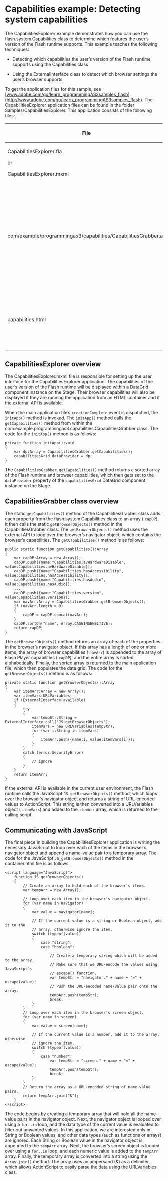 # Capabilities example: Detecting system capabilities

<div>

The CapabilitiesExplorer example demonstrates how you can use the
flash.system.Capabilities class to determine which features the user’s version
of the Flash runtime supports. This example teaches the following techniques:

- Detecting which capabilities the user’s version of the Flash runtime supports
  using the Capabilities class

- Using the ExternalInterface class to detect which browser settings the user’s
  browser supports

To get the application files for this sample, see
[www.adobe.com/go/learn_programmingAS3samples_flash](http://www.adobe.com/go/learn_programmingAS3samples_flash).
The CapabilitiesExplorer application files can be found in the folder
Samples/CapabilitiesExplorer. This application consists of the following files:

<div>

<table>
<colgroup>
<col style="width: 50%" />
<col style="width: 50%" />
</colgroup>
<thead>
<tr class="header">
<th><p>File</p></th>
<th><p>Description</p></th>
</tr>
</thead>
<tbody>
<tr class="odd">
<td><p>CapabilitiesExplorer.fla</p>
<p>or</p>
<p>CapabilitiesExplorer.mxml</p></td>
<td><p>The main application file in Flash (FLA) or Flex (MXML).</p></td>
</tr>
<tr class="even">
<td><p>com/example/programmingas3/capabilities/CapabilitiesGrabber.as</p></td>
<td><p>The class that provides the main functionality of the
application, including adding the system Capabilities to an array,
sorting the items, and using the ExternalInterface class to retrieve
browser capabilities.</p></td>
</tr>
<tr class="odd">
<td><p>capabilities.html</p></td>
<td><p>An HTML container that contains the necessary JavaScript to
communicate with the external API.</p></td>
</tr>
</tbody>
</table>

</div>

</div>

<div>

## CapabilitiesExplorer overview

<div>

The CapabilitiesExplorer.mxml file is responsible for setting up the user
interface for the CapabilitiesExplorer application. The capabilities of the
user’s version of the Flash runtime will be displayed within a DataGrid
component instance on the Stage. Their browser capabilities will also be
displayed if they are running the application from an HTML container and if the
external API is available.

When the main application file’s `creationComplete` event is dispatched, the
`initApp()` method is invoked. The `initApp()` method calls the
`getCapabilities()` method from within the
com.example.programmingas3.capabilities.CapabilitiesGrabber class. The code for
the `initApp()` method is as follows:

    private function initApp():void
    {
        var dp:Array = CapabilitiesGrabber.getCapabilities();
        capabilitiesGrid.dataProvider = dp;
    }

The `CapabilitiesGrabber.getCapabilities()` method returns a sorted array of the
Flash runtime and browser capabilities, which then gets set to the
`dataProvider` property of the `capabilitiesGrid` DataGrid component instance on
the Stage.

</div>

</div>

<div>

## CapabilitiesGrabber class overview

<div>

The static `getCapabilities()` method of the CapabilitiesGrabber class adds each
property from the flash.system.Capabilities class to an array ( `capDP`). It
then calls the static `getBrowserObjects()` method in the CapabilitiesGrabber
class. The `getBrowserObjects()` method uses the external API to loop over the
browser’s navigator object, which contains the browser’s capabilities. The
`getCapabilities()` method is as follows:

    public static function getCapabilities():Array
    {
        var capDP:Array = new Array();
        capDP.push({name:"Capabilities.avHardwareDisable", value:Capabilities.avHardwareDisable});
        capDP.push({name:"Capabilities.hasAccessibility", value:Capabilities.hasAccessibility});
        capDP.push({name:"Capabilities.hasAudio", value:Capabilities.hasAudio});
        ...
        capDP.push({name:"Capabilities.version", value:Capabilities.version});
        var navArr:Array = CapabilitiesGrabber.getBrowserObjects();
        if (navArr.length > 0)
        {
            capDP = capDP.concat(navArr);
        }
        capDP.sortOn("name", Array.CASEINSENSITIVE);
        return capDP;
    }

The `getBrowserObjects()` method returns an array of each of the properties in
the browser’s navigator object. If this array has a length of one or more items,
the array of browser capabilities ( `navArr`) is appended to the array of Flash
Player capabilities ( `capDP`), and the entire array is sorted alphabetically.
Finally, the sorted array is returned to the main application file, which then
populates the data grid. The code for the `getBrowserObjects()` method is as
follows:

    private static function getBrowserObjects():Array
    {
        var itemArr:Array = new Array();
        var itemVars:URLVariables;
        if (ExternalInterface.available)
        {
            try
            {
                var tempStr:String = ExternalInterface.call("JS_getBrowserObjects");
                itemVars = new URLVariables(tempStr);
                for (var i:String in itemVars)
                {
                    itemArr.push({name:i, value:itemVars[i]});
                }
            }
            catch (error:SecurityError)
            {
                // ignore
            }
        }
        return itemArr;
    }

If the external API is available in the current user environment, the Flash
runtime calls the JavaScript `JS_getBrowserObjects()` method, which loops over
the browser’s navigator object and returns a string of URL-encoded values to
ActionScript. This string is then converted into a URLVariables object (
`itemVars`) and added to the `itemArr` array, which is returned to the calling
script.

</div>

</div>

<div>

## Communicating with JavaScript

<div>

The final piece in building the CapabilitiesExplorer application is writing the
necessary JavaScript to loop over each of the items in the browser’s navigator
object and append a name-value pair to a temporary array. The code for the
JavaScript `JS_getBrowserObjects()` method in the container.html file is as
follows:

    <script language="JavaScript">
        function JS_getBrowserObjects()
        {
            // Create an array to hold each of the browser's items.
            var tempArr = new Array();

            // Loop over each item in the browser's navigator object.
            for (var name in navigator)
            {
                var value = navigator[name];

                // If the current value is a string or Boolean object, add it to the
                // array, otherwise ignore the item.
                switch (typeof(value))
                {
                    case "string":
                    case "boolean":

                        // Create a temporary string which will be added to the array.
                        // Make sure that we URL-encode the values using JavaScript's
                        // escape() function.
                        var tempStr = "navigator." + name + "=" + escape(value);
                        // Push the URL-encoded name/value pair onto the array.
                        tempArr.push(tempStr);
                        break;
                }
            }
            // Loop over each item in the browser's screen object.
            for (var name in screen)
            {
                var value = screen[name];

                // If the current value is a number, add it to the array, otherwise
                // ignore the item.
                switch (typeof(value))
                {
                    case "number":
                        var tempStr = "screen." + name + "=" + escape(value);
                        tempArr.push(tempStr);
                        break;
                }
            }
            // Return the array as a URL-encoded string of name-value pairs.
            return tempArr.join("&");
        }
    </script>

The code begins by creating a temporary array that will hold all the name-value
pairs in the navigator object. Next, the navigator object is looped over using a
`for..in` loop, and the data type of the current value is evaluated to filter
out unwanted values. In this application, we are interested only in String or
Boolean values, and other data types (such as functions or arrays) are ignored.
Each String or Boolean value in the navigator object is appended to the
`tempArr` array. Next, the browser’s screen object is looped over using a
`for..in` loop, and each numeric value is added to the `tempArr` array. Finally,
the temporary array is converted into a string using the `Array.join()` method.
The array uses an ampersand (&) as a delimiter, which allows ActionScript to
easily parse the data using the URLVariables class.

</div>

</div>

<div>

<div>

</div>

</div>
